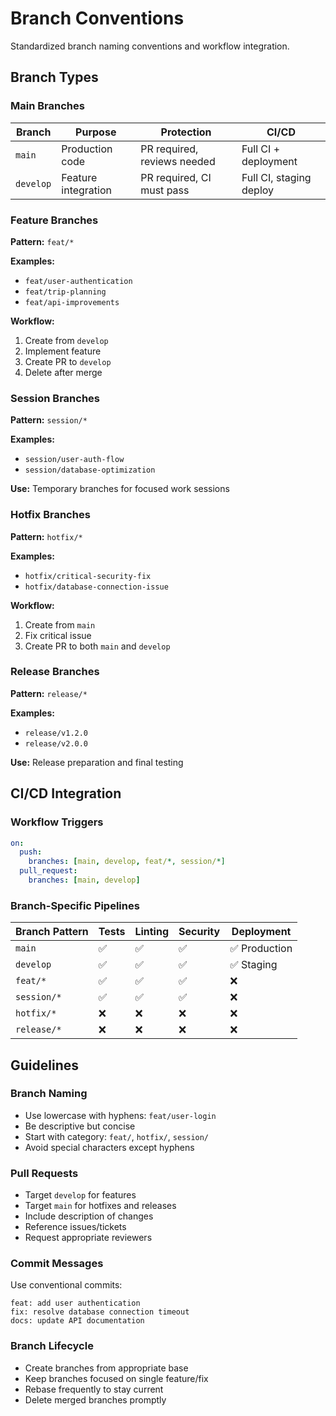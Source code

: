 # Branch Conventions

Standardized branch naming conventions and workflow integration.

## Branch Types

### Main Branches

| Branch | Purpose | Protection | CI/CD |
|--------|---------|------------|-------|
| `main` | Production code | PR required, reviews needed | Full CI + deployment |
| `develop` | Feature integration | PR required, CI must pass | Full CI, staging deploy |

### Feature Branches

**Pattern:** `feat/*`

**Examples:**

- `feat/user-authentication`
- `feat/trip-planning`
- `feat/api-improvements`

**Workflow:**

1. Create from `develop`
2. Implement feature
3. Create PR to `develop`
4. Delete after merge

### Session Branches

**Pattern:** `session/*`

**Examples:**

- `session/user-auth-flow`
- `session/database-optimization`

**Use:** Temporary branches for focused work sessions

### Hotfix Branches

**Pattern:** `hotfix/*`

**Examples:**

- `hotfix/critical-security-fix`
- `hotfix/database-connection-issue`

**Workflow:**

1. Create from `main`
2. Fix critical issue
3. Create PR to both `main` and `develop`

### Release Branches

**Pattern:** `release/*`

**Examples:**

- `release/v1.2.0`
- `release/v2.0.0`

**Use:** Release preparation and final testing

## CI/CD Integration

### Workflow Triggers

```yaml
on:
  push:
    branches: [main, develop, feat/*, session/*]
  pull_request:
    branches: [main, develop]
```

### Branch-Specific Pipelines

| Branch Pattern | Tests | Linting | Security | Deployment |
|----------------|-------|---------|----------|------------|
| `main` | ✅ | ✅ | ✅ | ✅ Production |
| `develop` | ✅ | ✅ | ✅ | ✅ Staging |
| `feat/*` | ✅ | ✅ | ✅ | ❌ |
| `session/*` | ✅ | ✅ | ✅ | ❌ |
| `hotfix/*` | ❌ | ❌ | ❌ | ❌ |
| `release/*` | ❌ | ❌ | ❌ | ❌ |

## Guidelines

### Branch Naming

- Use lowercase with hyphens: `feat/user-login`
- Be descriptive but concise
- Start with category: `feat/`, `hotfix/`, `session/`
- Avoid special characters except hyphens

### Pull Requests

- Target `develop` for features
- Target `main` for hotfixes and releases
- Include description of changes
- Reference issues/tickets
- Request appropriate reviewers

### Commit Messages

Use conventional commits:

```text
feat: add user authentication
fix: resolve database connection timeout
docs: update API documentation
```

### Branch Lifecycle

- Create branches from appropriate base
- Keep branches focused on single feature/fix
- Rebase frequently to stay current
- Delete merged branches promptly
